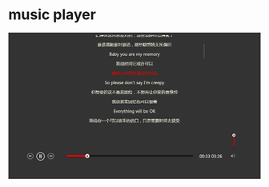 # music player

![image](https://github.com/monstereat/music-player/blob/master/music-player_index.html.png)
